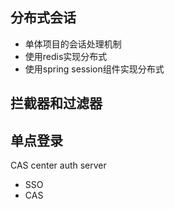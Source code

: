 ## 分布式会话
- 单体项目的会话处理机制
- 使用redis实现分布式
- 使用spring session组件实现分布式
## 拦截器和过滤器

## 单点登录

CAS center auth server
- SSO
- CAS



